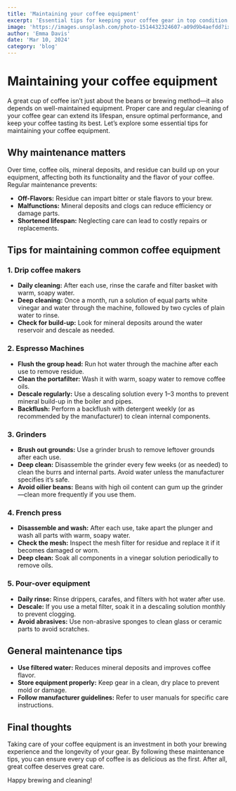```yaml
---
title: 'Maintaining your coffee equipment'
excerpt: 'Essential tips for keeping your coffee gear in top condition.'
image: 'https://images.unsplash.com/photo-1514432324607-a09d9b4aefdd?ixlib=rb-1.2.1&auto=format&fit=crop&w=600&q=80'
author: 'Emma Davis'
date: 'Mar 10, 2024'
category: 'blog'
---
```


# Maintaining your coffee equipment  

A great cup of coffee isn’t just about the beans or brewing method—it also depends on well-maintained equipment. Proper care and regular cleaning of your coffee gear can extend its lifespan, ensure optimal performance, and keep your coffee tasting its best. Let’s explore some essential tips for maintaining your coffee equipment.

## Why maintenance matters  
Over time, coffee oils, mineral deposits, and residue can build up on your equipment, affecting both its functionality and the flavor of your coffee. Regular maintenance prevents:  
- **Off-Flavors:** Residue can impart bitter or stale flavors to your brew.  
- **Malfunctions:** Mineral deposits and clogs can reduce efficiency or damage parts.  
- **Shortened lifespan:** Neglecting care can lead to costly repairs or replacements.  

## Tips for maintaining common coffee equipment  

### 1. **Drip coffee makers**  
- **Daily cleaning:** After each use, rinse the carafe and filter basket with warm, soapy water.  
- **Deep cleaning:** Once a month, run a solution of equal parts white vinegar and water through the machine, followed by two cycles of plain water to rinse.  
- **Check for build-up:** Look for mineral deposits around the water reservoir and descale as needed.  

### 2. **Espresso Machines**  
- **Flush the group head:** Run hot water through the machine after each use to remove residue.  
- **Clean the portafilter:** Wash it with warm, soapy water to remove coffee oils.  
- **Descale regularly:** Use a descaling solution every 1–3 months to prevent mineral build-up in the boiler and pipes.  
- **Backflush:** Perform a backflush with detergent weekly (or as recommended by the manufacturer) to clean internal components.  

### 3. **Grinders**  
- **Brush out grounds:** Use a grinder brush to remove leftover grounds after each use.  
- **Deep clean:** Disassemble the grinder every few weeks (or as needed) to clean the burrs and internal parts. Avoid water unless the manufacturer specifies it’s safe.  
- **Avoid oilier beans:** Beans with high oil content can gum up the grinder—clean more frequently if you use them.  

### 4. **French press**  
- **Disassemble and wash:** After each use, take apart the plunger and wash all parts with warm, soapy water.  
- **Check the mesh:** Inspect the mesh filter for residue and replace it if it becomes damaged or worn.  
- **Deep clean:** Soak all components in a vinegar solution periodically to remove oils.  

### 5. **Pour-over equipment**  
- **Daily rinse:** Rinse drippers, carafes, and filters with hot water after use.  
- **Descale:** If you use a metal filter, soak it in a descaling solution monthly to prevent clogging.  
- **Avoid abrasives:** Use non-abrasive sponges to clean glass or ceramic parts to avoid scratches.  

## General maintenance tips  
- **Use filtered water:** Reduces mineral deposits and improves coffee flavor.  
- **Store equipment properly:** Keep gear in a clean, dry place to prevent mold or damage.  
- **Follow manufacturer guidelines:** Refer to user manuals for specific care instructions.  

## Final thoughts  
Taking care of your coffee equipment is an investment in both your brewing experience and the longevity of your gear. By following these maintenance tips, you can ensure every cup of coffee is as delicious as the first. After all, great coffee deserves great care.

Happy brewing and cleaning!
